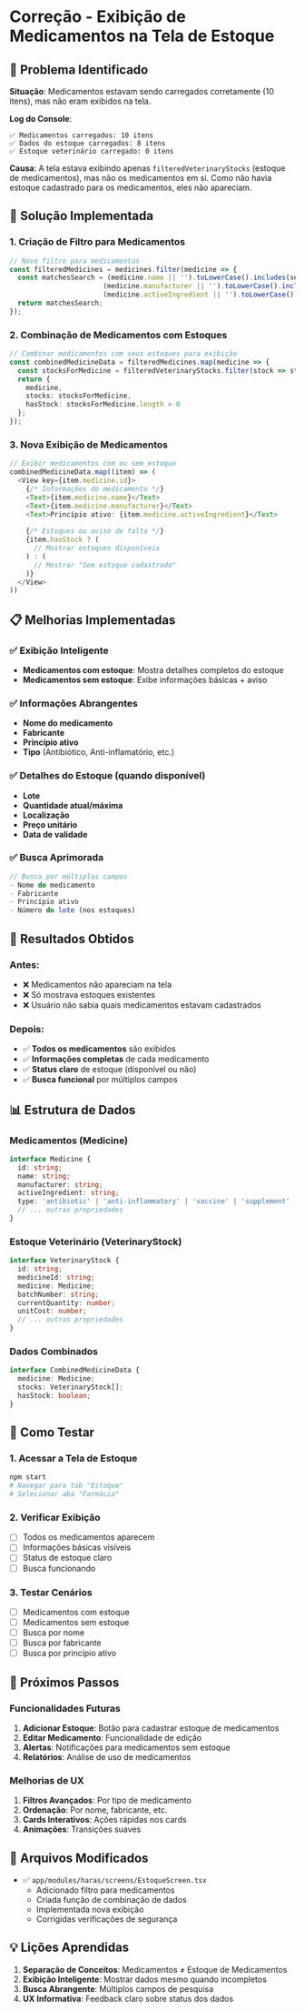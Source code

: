 # Correção - Exibição de Medicamentos na Tela de Estoque

## 🐛 Problema Identificado

**Situação**: Medicamentos estavam sendo carregados corretamente (10 itens), mas não eram exibidos na tela.

**Log do Console**:
```
✅ Medicamentos carregados: 10 itens
✅ Dados do estoque carregados: 8 itens
✅ Estoque veterinário carregado: 0 itens
```

**Causa**: A tela estava exibindo apenas `filteredVeterinaryStocks` (estoque de medicamentos), mas não os medicamentos em si. Como não havia estoque cadastrado para os medicamentos, eles não apareciam.

## 🔧 Solução Implementada

### 1. **Criação de Filtro para Medicamentos**
```typescript
// Novo filtro para medicamentos
const filteredMedicines = medicines.filter(medicine => {
  const matchesSearch = (medicine.name || '').toLowerCase().includes(searchQuery.toLowerCase()) ||
                       (medicine.manufacturer || '').toLowerCase().includes(searchQuery.toLowerCase()) ||
                       (medicine.activeIngredient || '').toLowerCase().includes(searchQuery.toLowerCase());
  return matchesSearch;
});
```

### 2. **Combinação de Medicamentos com Estoques**
```typescript
// Combinar medicamentos com seus estoques para exibição
const combinedMedicineData = filteredMedicines.map(medicine => {
  const stocksForMedicine = filteredVeterinaryStocks.filter(stock => stock.medicineId === medicine.id);
  return {
    medicine,
    stocks: stocksForMedicine,
    hasStock: stocksForMedicine.length > 0
  };
});
```

### 3. **Nova Exibição de Medicamentos**
```typescript
// Exibir medicamentos com ou sem estoque
combinedMedicineData.map((item) => (
  <View key={item.medicine.id}>
    {/* Informações do medicamento */}
    <Text>{item.medicine.name}</Text>
    <Text>{item.medicine.manufacturer}</Text>
    <Text>Princípio ativo: {item.medicine.activeIngredient}</Text>
    
    {/* Estoques ou aviso de falta */}
    {item.hasStock ? (
      // Mostrar estoques disponíveis
    ) : (
      // Mostrar "Sem estoque cadastrado"
    )}
  </View>
))
```

## 📋 Melhorias Implementadas

### ✅ **Exibição Inteligente**
- **Medicamentos com estoque**: Mostra detalhes completos do estoque
- **Medicamentos sem estoque**: Exibe informações básicas + aviso

### ✅ **Informações Abrangentes**
- **Nome do medicamento**
- **Fabricante** 
- **Princípio ativo**
- **Tipo** (Antibiótico, Anti-inflamatório, etc.)

### ✅ **Detalhes do Estoque (quando disponível)**
- **Lote**
- **Quantidade atual/máxima**
- **Localização**
- **Preço unitário**
- **Data de validade**

### ✅ **Busca Aprimorada**
```typescript
// Busca por múltiplos campos
- Nome do medicamento
- Fabricante  
- Princípio ativo
- Número do lote (nos estoques)
```

## 🎯 Resultados Obtidos

### **Antes**:
- ❌ Medicamentos não apareciam na tela
- ❌ Só mostrava estoques existentes
- ❌ Usuário não sabia quais medicamentos estavam cadastrados

### **Depois**:
- ✅ **Todos os medicamentos** são exibidos
- ✅ **Informações completas** de cada medicamento
- ✅ **Status claro** de estoque (disponível ou não)
- ✅ **Busca funcional** por múltiplos campos

## 📊 Estrutura de Dados

### **Medicamentos (Medicine)**
```typescript
interface Medicine {
  id: string;
  name: string;
  manufacturer: string;
  activeIngredient: string;
  type: 'antibiotic' | 'anti-inflammatory' | 'vaccine' | 'supplement' | 'other';
  // ... outras propriedades
}
```

### **Estoque Veterinário (VeterinaryStock)**
```typescript
interface VeterinaryStock {
  id: string;
  medicineId: string;
  medicine: Medicine;
  batchNumber: string;
  currentQuantity: number;
  unitCost: number;
  // ... outras propriedades
}
```

### **Dados Combinados**
```typescript
interface CombinedMedicineData {
  medicine: Medicine;
  stocks: VeterinaryStock[];
  hasStock: boolean;
}
```

## 🧪 Como Testar

### 1. **Acessar a Tela de Estoque**
```bash
npm start
# Navegar para tab "Estoque"
# Selecionar aba "Farmácia"
```

### 2. **Verificar Exibição**
- [ ] Todos os medicamentos aparecem
- [ ] Informações básicas visíveis
- [ ] Status de estoque claro
- [ ] Busca funcionando

### 3. **Testar Cenários**
- [ ] Medicamentos com estoque
- [ ] Medicamentos sem estoque  
- [ ] Busca por nome
- [ ] Busca por fabricante
- [ ] Busca por princípio ativo

## 🔄 Próximos Passos

### **Funcionalidades Futuras**
1. **Adicionar Estoque**: Botão para cadastrar estoque de medicamentos
2. **Editar Medicamento**: Funcionalidade de edição
3. **Alertas**: Notificações para medicamentos sem estoque
4. **Relatórios**: Análise de uso de medicamentos

### **Melhorias de UX**
1. **Filtros Avançados**: Por tipo de medicamento
2. **Ordenação**: Por nome, fabricante, etc.
3. **Cards Interativos**: Ações rápidas nos cards
4. **Animações**: Transições suaves

## 📝 Arquivos Modificados

- ✅ `app/modules/haras/screens/EstoqueScreen.tsx`
  - Adicionado filtro para medicamentos
  - Criada função de combinação de dados
  - Implementada nova exibição
  - Corrigidas verificações de segurança

## 💡 Lições Aprendidas

1. **Separação de Conceitos**: Medicamentos ≠ Estoque de Medicamentos
2. **Exibição Inteligente**: Mostrar dados mesmo quando incompletos
3. **Busca Abrangente**: Múltiplos campos de pesquisa
4. **UX Informativa**: Feedback claro sobre status dos dados
